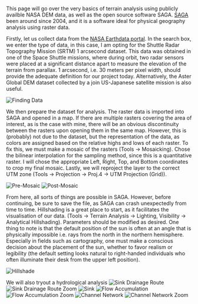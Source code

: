 This page will go over the very basics of terrain analysis using publicly availble NASA DEM data, as well as the open source software SAGA. [SAGA](http://www.saga-gis.org/en/index.html) been around since 2004, and it is a software ideal for physical geography analysis using raster data. 


Firstly, let us collect data from the [NASA Earthdata portal](https://search.earthdata.nasa.gov/search). In the search box, we enter the type of data, in this case, I am opting for the Shuttle Radar Topography Mission (SRTM) 1 arcsecond dataset. This data was obtained in one of the Space Shuttle missions, where during orbit, two radar sensors were placed at a significant distance apart to measure the elevation of the terrain from parallax. 1 arcsecond, i.e. 30 meters per pixel width, should provide the adequate definition for our project today. Alternatively, the Aster Global DEM dataset collected by a join US-Japanese satellite mission is also useful.

![Finding Data](Capture.PNG)

We then prepare the dataset for analysis. The raster data is imported into SAGA and opened in a map. If there are multiple rasters covering the area of interest, as is the case with mine, there will be an obvious discontinuity between the rasters upon opening them in the same map. However, this is (probably) not due to the dataset, but the representation of the data, as colors are assigned based on the relative highs and lows of each raster. To fix this, we must make a mosaic of the rasters (Tools -> Mosaicking). Chose the bilinear interpolation for the sampling method, since this is a quantitative raster. I will chose the appropriate Left, Right, Top, and Bottom coordinates to crop my final mosaic. Lastly, we will reproject the layer to the correct UTM zone (Tools -> Projection -> Proj.4 -> UTM Projection (Grid)).

![Pre-Mosaic](Capture1.PNG)
![Post-Mosaic](Capture2.PNG)

From here, all sorts of things are possible in SAGA. However, before continuing, be sure to save the file, as SAGA can crash unexpectedly from time to time. Hillshading is a great place to start, as it facilitates the visualisation of our data. (Tools -> Terrain Analysis -> Lighting, Visibility -> Analytical Hillshading). Parameters should be modified as desired. One thing to note is that the default position of the sun is often at an angle that is physically impossible i.e. rays from the north in the northern hemisphere. Especially in fields such as cartography, one must make a conscious decision about the placement of the sun, whether to favor realism or legibility (the default setting looks natural to right-handed individuals who often illuminate their desk from the upper left position).

![Hillshade](Capture3.PNG)

We will also tryout a hydrological analysis
![Sink Drainage Route](Capture4.PNG)
![Sink Drainage Route Zoom](Capture5.PNG)
![Sink](sink.png)
![Flow Accumulation](Capture6.PNG)
![Flow Accumulation Zoom](Capture7.PNG)
![Channel Network](Capture8.PNG)
![Channel Network Zoom](Capture9.PNG)

